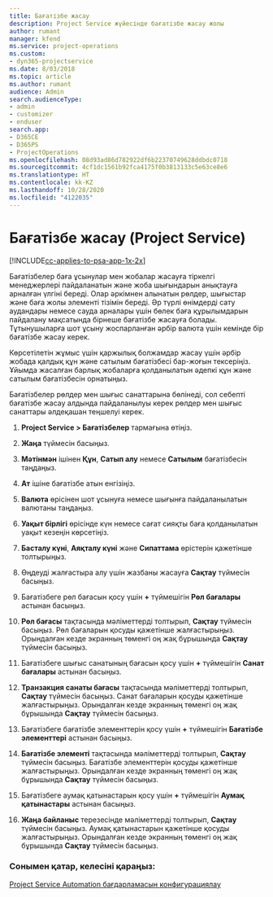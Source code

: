 ```yaml
---
title: Бағатізбе жасау
description: Project Service жүйесінде бағатізбе жасау жолы
author: rumant
manager: kfend
ms.service: project-operations
ms.custom:
- dyn365-projectservice
ms.date: 8/03/2018
ms.topic: article
ms.author: rumant
audience: Admin
search.audienceType:
- admin
- customizer
- enduser
search.app:
- D365CE
- D365PS
- ProjectOperations
ms.openlocfilehash: 08d93ad86d782922df6b22370749628ddbdc0718
ms.sourcegitcommit: 4cf1dc1561b92fca4175f0b3813133c5e63ce8e6
ms.translationtype: HT
ms.contentlocale: kk-KZ
ms.lasthandoff: 10/28/2020
ms.locfileid: "4122035"
---
```

# <a name="create-a-price-list-project-service"></a>Бағатізбе жасау (Project Service)

[!INCLUDE[cc-applies-to-psa-app-1x-2x](../includes/cc-applies-to-psa-app-1x-2x.md)]

Бағатізбелер баға ұсынулар мен жобалар жасауға тіркелгі менеджерлері пайдаланатын және жоба шығындарын анықтауға арналған үлгіні береді. Олар әркімнен алынатын рөлдер, шығыстар және баға жолы элементі тізімін береді. Әр түрлі өнімдерді сату аудандары немесе сауда арналары үшін бөлек баға құрылымдарын пайдалану мақсатында бірнеше бағатізбе жасауға болады. Тұтынушыларға шот ұсыну жоспарланған әрбір валюта үшін кемінде бір бағатізбе жасау керек.  
  
Көрсетілетін жұмыс үшін қаржылық болжамдар жасау үшін әрбір жобада қалдық құн және сатылым бағатізбесі бар-жоғын тексеріңіз. Ұйымда жасалған барлық жобаларға қолданылатын әдепкі құн және сатылым бағатізбесін орнатыңыз.  
  
Бағатізбелер рөлдер мен шығыс санаттарына бөлінеді, сол себепті бағатізбе жасау алдында пайдаланылуы керек рөлдер мен шығыс санаттары әлдеқашан теңшелуі керек.  
  
1.  **Project Service > Бағатізбелер** тармағына өтіңіз.  
  
2.  **Жаңа** түймесін басыңыз.  
  
3.  **Мәтінмән** ішінен **Құн**, **Сатып алу** немесе **Сатылым** бағатізбесін таңдаңыз.  
  
4.  **Ат** ішіне бағатізбе атын енгізіңіз.  
  
5.  **Валюта** өрісінен шот ұсынуға немесе шығынға пайдаланылатын валютаны таңдаңыз.  
  
6.  **Уақыт бірлігі** өрісінде күн немесе сағат сияқты баға қолданылатын уақыт кезеңін көрсетіңіз.  
  
7.  **Басталу күні**, **Аяқталу күні** және **Сипаттама** өрістерін қажетінше толтырыңыз.  
  
8.  Өңдеуді жалғастыра алу үшін жазбаны жасауға **Сақтау** түймесін басыңыз.  
  
9. Бағатізбеге рөл бағасын қосу үшін **+** түймешігін **Рөл бағалары** астынан басыңыз.  
  
10. **Рөл бағасы** тақтасында мәліметтерді толтырып, **Сақтау** түймесін басыңыз. Рөл бағаларын қосуды қажетінше жалғастырыңыз. Орындалған кезде экранның төменгі оң жақ бұрышында **Сақтау** түймесін басыңыз.  
  
11. Бағатізбеге шығыс санатының бағасын қосу үшін **+** түймешігін **Санат бағалары** астынан басыңыз.  
  
12. **Транзакция санаты бағасы** тақтасында мәліметтерді толтырып, **Сақтау** түймесін басыңыз. Санат бағаларын қосуды қажетінше жалғастырыңыз. Орындалған кезде экранның төменгі оң жақ бұрышында **Сақтау** түймесін басыңыз.  
  
13. Бағатізбеге бағатізбе элементтерін қосу үшін **+** түймешігін **Бағатізбе элементтері** астынан басыңыз.  
  
14. **Бағатізбе элементі** тақтасында мәліметтерді толтырып, **Сақтау** түймесін басыңыз. Бағатізбе элементтерін қосуды қажетінше жалғастырыңыз. Орындалған кезде экранның төменгі оң жақ бұрышында **Сақтау** түймесін басыңыз.  
  
15. Бағатізбеге аумақ қатынастарын қосу үшін **+** түймешігін **Аумақ қатынастары** астынан басыңыз.  
  
16. **Жаңа байланыс** терезесінде мәліметтерді толтырып, **Сақтау** түймесін басыңыз. Аумақ қатынастарын қажетінше қосуды жалғастырыңыз. Орындалған кезде экранның төменгі оң жақ бұрышында **Сақтау** түймесін басыңыз.  
  
### <a name="see-also"></a>Сонымен қатар, келесіні қараңыз:  
 [Project Service Automation бағдарламасын конфигурациялау](../psa/configure.md)
